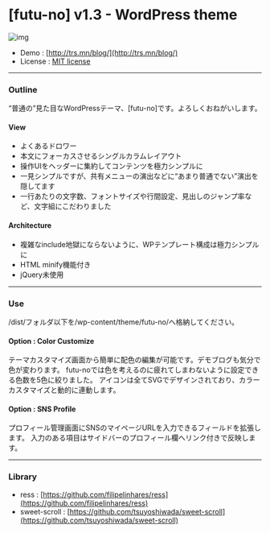 # [futu-no] v1.3 - WordPress theme

![img](https://user-images.githubusercontent.com/17419773/38294778-eb4c68c6-3826-11e8-960f-2f223cd4564d.png)

* Demo : [http://trs.mn/blog/](http://trs.mn/blog/)
* License : [MIT license](https://opensource.org/licenses/MIT)

---

### Outline

“普通の”見た目なWordPressテーマ、[futu-no]です。よろしくおねがいします。

#### View

* よくあるドロワー
* 本文にフォーカスさせるシングルカラムレイアウト
* 操作UIをヘッダーに集約してコンテンツを極力シンプルに
* 一見シンプルですが、共有メニューの演出などに“あまり普通でない”演出を隠してます
* 一行あたりの文字数、フォントサイズや行間設定、見出しのジャンプ率など、文字組にこだわりました

#### Architecture

* 複雑なinclude地獄にならないように、WPテンプレート構成は極力シンプルに
* HTML minify機能付き
* jQuery未使用

---

### Use

/dist/フォルダ以下を/wp-content/theme/futu-no/へ格納してください。

#### Option : Color Customize

テーマカスタマイズ画面から簡単に配色の編集が可能です。デモブログも気分で色が変わります。
futu-noでは色を考えるのに疲れてしまわないように設定できる色数を5色に絞りました。
アイコンは全てSVGでデザインされており、カラーカスタマイズと動的に連動します。

#### Option : SNS Profile

プロフィール管理画面にSNSのマイページURLを入力できるフィールドを拡張します。
入力のある項目はサイドバーのプロフィール欄へリンク付きで反映します。

---

### Library

* ress : [https://github.com/filipelinhares/ress](https://github.com/filipelinhares/ress)
* sweet-scroll : [https://github.com/tsuyoshiwada/sweet-scroll](https://github.com/tsuyoshiwada/sweet-scroll)

